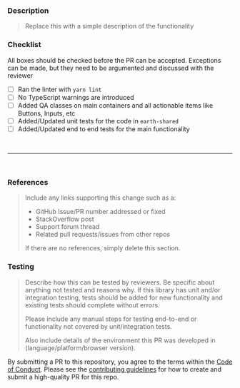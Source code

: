 ### Description

> Replace this with a simple description of the functionality

### Checklist
All boxes should be checked before the PR can be accepted. Exceptions can be made, but they need to be argumented and discussed with the reviewer

- [ ] Ran the linter with `yarn lint`
- [ ] No TypeScript warnings are introduced
- [ ] Added QA classes on main containers and all actionable items like Buttons, Inputs, etc
- [ ] Added/Updated unit tests for the code in `earth-shared`
- [ ] Added/Updated end to end tests for the main functionality

<br>
<hr>
<br>

### References

> Include any links supporting this change such as a:
>
> - GitHub Issue/PR number addressed or fixed
> - StackOverflow post
> - Support forum thread
> - Related pull requests/issues from other repos
>
> If there are no references, simply delete this section.

### Testing

> Describe how this can be tested by reviewers. Be specific about anything not tested and reasons why. If this library has unit and/or integration testing, tests should be added for new functionality and existing tests should complete without errors.
>
> Please include any manual steps for testing end-to-end or functionality not covered by unit/integration tests.
>
> Also include details of the environment this PR was developed in (language/platform/browser version).

By submitting a PR to this repository, you agree to the terms within the [Code of Conduct](https://github.com/natgeosociety/marapp-frontend/blob/master/CODE-OF-CONDUCT.md). Please see the [contributing guidelines](https://github.com/natgeosociety/marapp-frontend/blob/master/CONTRIBUTING.md) for how to create and submit a high-quality PR for this repo.